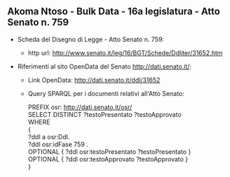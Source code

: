 ## Akoma Ntoso - Bulk Data - 16a legislatura - Atto Senato n. 759 ##

* Scheda del Disegno di Legge - Atto Senato n. 759:
	* http url: http://www.senato.it/leg/16/BGT/Schede/Ddliter/31652.htm

* Riferimenti al sito OpenData del Senato http://dati.senato.it/:
	* Link OpenData: http://dati.senato.it/ddl/31652
	* Query SPARQL per i documenti relativi all'Atto Senato:

        PREFIX osr: <http://dati.senato.it/osr/>  
		SELECT DISTINCT ?testoPresentato ?testoApprovato  
		WHERE  
		{  
		    ?ddl a osr:Ddl.  
		    ?ddl osr:idFase 759 .  
		    OPTIONAL { ?ddl osr:testoPresentato ?testoPresentato }  
		    OPTIONAL { ?ddl osr:testoApprovato ?testoApprovato }  
		}
		